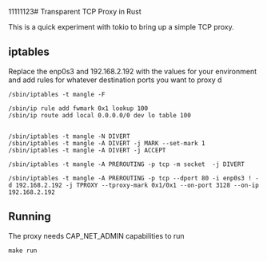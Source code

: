 11111123# Transparent TCP Proxy in Rust

This is a quick experiment with tokio to bring up a simple TCP proxy.

## iptables

Replace the enp0s3 and 192.168.2.192 with the values for your environment and 
add rules for whatever destination ports you want to proxy
d
```
/sbin/iptables -t mangle -F

/sbin/ip rule add fwmark 0x1 lookup 100
/sbin/ip route add local 0.0.0.0/0 dev lo table 100


/sbin/iptables -t mangle -N DIVERT
/sbin/iptables -t mangle -A DIVERT -j MARK --set-mark 1
/sbin/iptables -t mangle -A DIVERT -j ACCEPT

/sbin/iptables -t mangle -A PREROUTING -p tcp -m socket  -j DIVERT

/sbin/iptables -t mangle -A PREROUTING -p tcp --dport 80 -i enp0s3 ! -d 192.168.2.192 -j TPROXY --tproxy-mark 0x1/0x1 --on-port 3128 --on-ip 192.168.2.192
```

## Running
The proxy needs CAP_NET_ADMIN capabilities to run

`make run`
